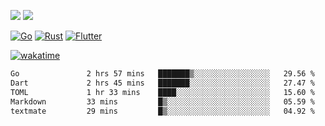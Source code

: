 [![](https://img.shields.io/badge/Windows_11-Pro-292e33?style=flat-square&logo=windows&logoColor=ffffff)](https://www.microsoft.com/en-us/windows/)
[![](https://img.shields.io/badge/macOS-Sonoma-292e33?style=flat-square&logo=apple&logoColor=ffffff)](https://www.apple.com/macbook-pro/) 

[![Go](https://img.shields.io/badge/-Go-DEA584?style=flat&logo=go&logoColor=000000)](https://golang.org/)
[![Rust](https://img.shields.io/badge/-Rust-DEA584?style=flat&logo=rust&logoColor=000000)](https://www.rust-lang.org)
[![Flutter](https://img.shields.io/badge/-Flutter-DEA584?style=flat&logo=flutter&logoColor=000000)](https://flutter.dev/)

[![wakatime](https://wakatime.com/badge/user/9bb0c784-91ca-4b5c-8e9c-b13ece0f7b09.svg)](https://wakatime.com/@9bb0c784-91ca-4b5c-8e9c-b13ece0f7b09)


<!--START_SECTION:waka-->

```txt
Go               2 hrs 57 mins   ███████▒░░░░░░░░░░░░░░░░░   29.56 %
Dart             2 hrs 45 mins   ███████░░░░░░░░░░░░░░░░░░   27.47 %
TOML             1 hr 33 mins    ████░░░░░░░░░░░░░░░░░░░░░   15.60 %
Markdown         33 mins         █▒░░░░░░░░░░░░░░░░░░░░░░░   05.59 %
textmate         29 mins         █▒░░░░░░░░░░░░░░░░░░░░░░░   04.92 %
```

<!--END_SECTION:waka-->
